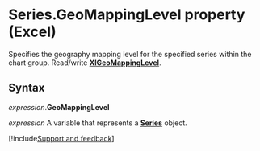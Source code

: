 # Series.GeoMappingLevel property (Excel)

Specifies the geography mapping level for the specified series within the chart group. Read/write **[XlGeoMappingLevel](Excel.XlGeoMappingLevel.md)**.


## Syntax

_expression_.**GeoMappingLevel**

_expression_ A variable that represents a **[Series](Excel.Series(object).md)** object.




[!include[Support and feedback](~/includes/feedback-boilerplate.md)]
